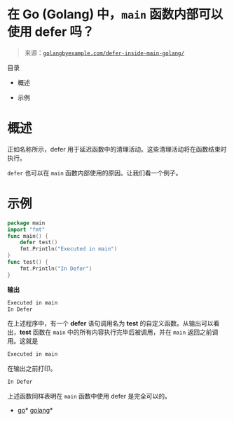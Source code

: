 <!--yml

类别：未分类

日期：2024-10-13 06:27:28

-->

# 在 Go (Golang) 中，`main` 函数内部可以使用 **defer** 吗？

> 来源：[`golangbyexample.com/defer-inside-main-golang/`](https://golangbyexample.com/defer-inside-main-golang/)

目录

+   概述

+   示例

# **概述**

正如名称所示，defer 用于延迟函数中的清理活动。这些清理活动将在函数结束时执行。

`defer` 也可以在 `main` 函数内部使用的原因。让我们看一个例子。

# **示例**

```go
package main
import "fmt"
func main() {
    defer test()
    fmt.Println("Executed in main")
}
func test() {
    fmt.Println("In Defer")
}
```

**输出**

```go
Executed in main
In Defer
```

在上述程序中，有一个 **defer** 语句调用名为 **test** 的自定义函数。从输出可以看出，**test** 函数在 `main` 中的所有内容执行完毕后被调用，并在 `main` 返回之前调用。这就是

```go
Executed in main
```

在输出之前打印。

```go
In Defer
```

上述函数同样表明在 `main` 函数中使用 defer 是完全可以的。

+   [go](https://golangbyexample.com/tag/go/)*   [golang](https://golangbyexample.com/tag/golang/)*
